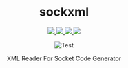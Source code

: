<div id="vscodium-logo" align="center">
  
# sockxml
<a href="https://pypi.org/project/sockxml">
  <img src="https://img.shields.io/pypi/v/sockxml.svg" />
</a>
<a href="https://pypi.org/project/sockxml">
  <img src="https://img.shields.io/badge/license-MIT-blue.svg?maxAge=3600" />
</a>
<a href="https://pypi.org/project/sockxml">
  <img src="https://img.shields.io/pypi/pyversions/sockxml.svg" />
</a>
<a href="https://codecov.io/gh/sockxml/sockxml">
  <img src="https://codecov.io/gh/sockxml/sockxml/branch/master/graph/badge.svg" />
</a>

![Test](https://github.com/rzakaan/sockxml/actions/workflows/test.yml/badge.svg)

XML Reader For Socket Code Generator
</div>
